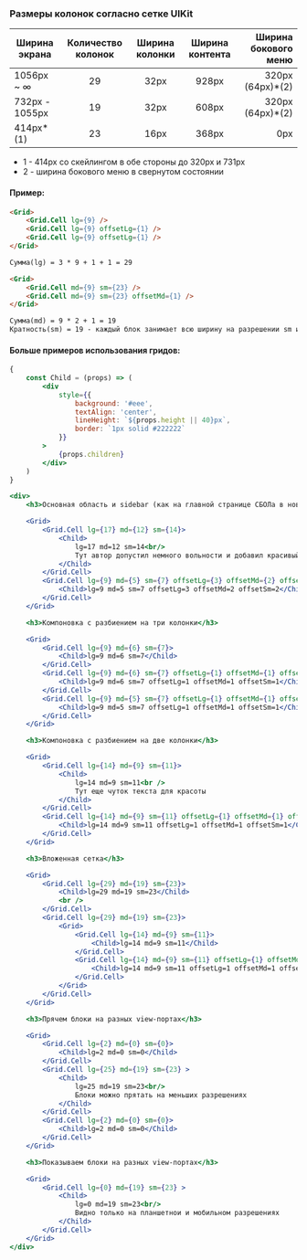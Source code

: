 ### Размеры колонок согласно сетке UIKit

| Ширина экрана   | Количество колонок | Ширина колонки | Ширина контента | Ширина бокового меню |
| --------------- |:------------------:|:--------------:|:---------------:| --------------------:|
| 1056px ~ ∞      | 29                 | 32px           | 928px           | 320px (64px)*(2)     |
| 732px - 1055px  | 19                 | 32px           | 608px           | 320px (64px)*(2)     |
| 414px*(1)       | 23                 | 16px           | 368px           | 0px                  |

* 1 - 414px со скейлингом в обе стороны до 320px и 731px
* 2 - ширина бокового меню в свернутом состоянии

#### Пример:
```markdown
<Grid>
    <Grid.Cell lg={9} />
    <Grid.Cell lg={9} offsetLg={1} />
    <Grid.Cell lg={9} offsetLg={1} />
</Grid>

Сумма(lg) = 3 * 9 + 1 + 1 = 29

<Grid>
    <Grid.Cell md={9} sm={23} />
    <Grid.Cell md={9} sm={23} offsetMd={1} />
</Grid>

Сумма(md) = 9 * 2 + 1 = 19
Кратность(sm) = 19 - каждый блок занимает всю ширину на разрешении sm и кратен 19
```

#### Больше примеров использования гридов:

```jsx
{
    const Child = (props) => (
        <div
            style={{
                background: '#eee',
                textAlign: 'center',
                lineHeight: `${props.height || 40}px`,
                border: `1px solid #222222`
            }}
        >
            {props.children}
        </div>
    )
}

<div>
    <h3>Основная область и sidebar (как на главной странице СБОЛа в новом дизайне)</h3>

    <Grid>
        <Grid.Cell lg={17} md={12} sm={14}>
            <Child>
                lg=17 md=12 sm=14<br/>
                Тут автор допустил немного вольности и добавил красивый текст
            </Child>
        </Grid.Cell>
        <Grid.Cell lg={9} md={5} sm={7} offsetLg={3} offsetMd={2} offsetSm={2}>
            <Child>lg=9 md=5 sm=7 offsetLg=3 offsetMd=2 offsetSm=2</Child>
        </Grid.Cell>
    </Grid>

    <h3>Компоновка с разбиением на три колонки</h3>

    <Grid>
        <Grid.Cell lg={9} md={6} sm={7}>
            <Child>lg=9 md=6 sm=7</Child>
        </Grid.Cell>
        <Grid.Cell lg={9} md={6} sm={7} offsetLg={1} offsetMd={1} offsetSm={1}>
            <Child>lg=9 md=6 sm=7 offsetLg=1 offsetMd=1 offsetSm=1</Child>
        </Grid.Cell>
        <Grid.Cell lg={9} md={5} sm={7} offsetLg={1} offsetMd={1} offsetSm={1}>
            <Child>lg=9 md=5 sm=7 offsetLg=1 offsetMd=1 offsetSm=1</Child>
        </Grid.Cell>
    </Grid>

    <h3>Компоновка с разбиением на две колонки</h3>

    <Grid>
        <Grid.Cell lg={14} md={9} sm={11}>
            <Child>
                lg=14 md=9 sm=11<br />
                Тут еще чуток текста для красоты
            </Child>
        </Grid.Cell>
        <Grid.Cell lg={14} md={9} sm={11} offsetLg={1} offsetMd={1} offsetSm={1}>
            <Child>lg=14 md=9 sm=11 offsetLg=1 offsetMd=1 offsetSm=1</Child>
        </Grid.Cell>
    </Grid>

    <h3>Вложенная сетка</h3>

    <Grid>
        <Grid.Cell lg={29} md={19} sm={23}>
            <Child>lg=29 md=19 sm=23</Child>
            <br />
        </Grid.Cell>
        <Grid.Cell lg={29} md={19} sm={23}>
            <Grid>
                <Grid.Cell lg={14} md={9} sm={11}>
                    <Child>lg=14 md=9 sm=11</Child>
                </Grid.Cell>
                <Grid.Cell lg={14} md={9} sm={11} offsetLg={1} offsetMd={1} offsetSm={1}>
                    <Child>lg=14 md=9 sm=11 offsetLg=1 offsetMd=1 offsetSm=1</Child>
                </Grid.Cell>
            </Grid>
        </Grid.Cell>
    </Grid>

    <h3>Прячем блоки на разных view-портах</h3>

    <Grid>
        <Grid.Cell lg={2} md={0} sm={0}>
            <Child>lg=2 md=0 sm=0</Child>
        </Grid.Cell>
        <Grid.Cell lg={25} md={19} sm={23} >
            <Child>
                lg=25 md=19 sm=23<br/>
                Блоки можно прятать на меньших разрешениях
            </Child>
        </Grid.Cell>
        <Grid.Cell lg={2} md={0} sm={0}>
            <Child>lg=2 md=0 sm=0</Child>
        </Grid.Cell>
    </Grid>

    <h3>Показываем блоки на разных view-портах</h3>

    <Grid>
        <Grid.Cell lg={0} md={19} sm={23} >
            <Child>
                lg=0 md=19 sm=23<br/>
                Видно только на планшетнои и мобильном разрешениях
            </Child>
        </Grid.Cell>
    </Grid>
</div>
```
